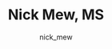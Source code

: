 ---
# this is autogenerated: do not edit
title: Nick Mew, MS
author: nick_mew
layout: author-bio
excerpt: Specialist
type: member
header:
  teaser: /assets/images/people/bio-mew.jpg
papers: 
---